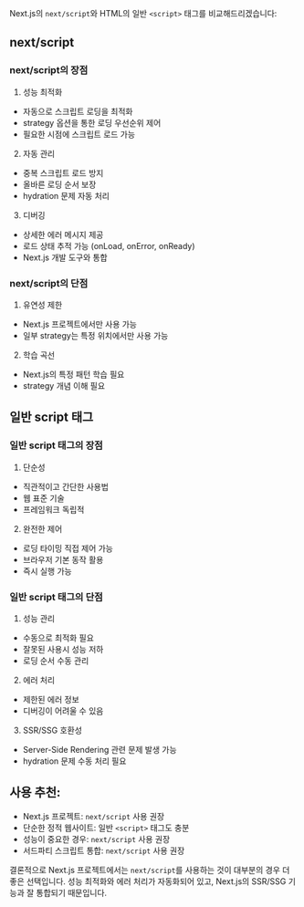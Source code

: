 Next.js의 `next/script`와 HTML의 일반 `<script>` 태그를 비교해드리겠습니다:

## next/script

### next/script의 장점

1. 성능 최적화

- 자동으로 스크립트 로딩을 최적화
- strategy 옵션을 통한 로딩 우선순위 제어
- 필요한 시점에 스크립트 로드 가능

2. 자동 관리

- 중복 스크립트 로드 방지
- 올바른 로딩 순서 보장
- hydration 문제 자동 처리

3. 디버깅

- 상세한 에러 메시지 제공
- 로드 상태 추적 가능 (onLoad, onError, onReady)
- Next.js 개발 도구와 통합

### next/script의 단점

1. 유연성 제한

- Next.js 프로젝트에서만 사용 가능
- 일부 strategy는 특정 위치에서만 사용 가능

2. 학습 곡선

- Next.js의 특정 패턴 학습 필요
- strategy 개념 이해 필요

## 일반 script 태그

### 일반 script 태그의 장점

1. 단순성

- 직관적이고 간단한 사용법
- 웹 표준 기술
- 프레임워크 독립적

2. 완전한 제어

- 로딩 타이밍 직접 제어 가능
- 브라우저 기본 동작 활용
- 즉시 실행 가능

### 일반 script 태그의 단점

1. 성능 관리

- 수동으로 최적화 필요
- 잘못된 사용시 성능 저하
- 로딩 순서 수동 관리

2. 에러 처리

- 제한된 에러 정보
- 디버깅이 어려울 수 있음

3. SSR/SSG 호환성

- Server-Side Rendering 관련 문제 발생 가능
- hydration 문제 수동 처리 필요

## 사용 추천:

- Next.js 프로젝트: `next/script` 사용 권장
- 단순한 정적 웹사이트: 일반 `<script>` 태그도 충분
- 성능이 중요한 경우: `next/script` 사용 권장
- 서드파티 스크립트 통합: `next/script` 사용 권장

결론적으로 Next.js 프로젝트에서는 `next/script`를 사용하는 것이 대부분의 경우 더 좋은 선택입니다. 성능 최적화와 에러 처리가 자동화되어 있고, Next.js의 SSR/SSG 기능과 잘 통합되기 때문입니다.
